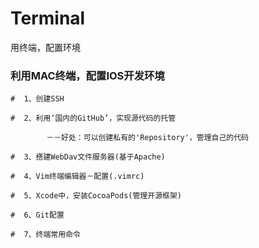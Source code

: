 # Terminal
用终端，配置环境

### 利用MAC终端，配置IOS开发环境
```
#  1、创建SSH

#  2、利用‘国内的GitHub’，实现源代码的托管

        －－好处：可以创建私有的'Repository'，管理自己的代码

#  3、搭建WebDav文件服务器(基于Apache)

#  4、Vim终端编辑器－配置(.vimrc)

#  5、Xcode中，安装CocoaPods(管理开源框架)

#  6、Git配置

#  7、终端常用命令

```
